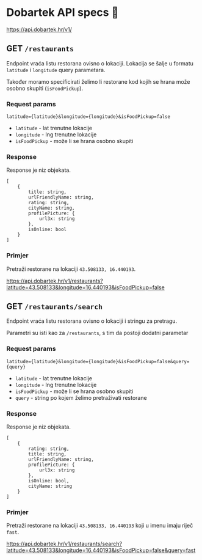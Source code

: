 # Dobartek API specs 🍕

https://api.dobartek.hr/v1/

## GET `/restaurants`
Endpoint vraća listu restorana ovisno o lokaciji.
Lokacija se šalje u formatu `latitude` i `longitude` query parametara. 

Također moramo specificirati želimo li restorane kod kojih se hrana može osobno skupiti (`isFoodPickup`).

### Request params
`latitude={latitude}&longitude={longitude}&isFoodPickup=false`

- `latitude` - lat trenutne lokacije
- `longitude` - lng trenutne lokacije
- `isFoodPickup` - može li se hrana osobno skupiti
  
### Response
Response je niz objekata.

```
[
    {
        title: string,
        urlFriendlyName: string,
        rating: string,
        cityName: string,
        profilePicture: {
            url3x: string
        },
        isOnline: bool
    }
]
```

### Primjer
Pretraži restorane na lokaciji `43.508133, 16.440193`.

https://api.dobartek.hr/v1/restaurants?latitude=43.508133&longitude=16.440193&isFoodPickup=false

## GET `/restaurants/search`
Endpoint vraća listu restorana ovisno o lokaciji i stringu za pretragu. 

Parametri su isti kao za `/restaurants`, s tim da postoji dodatni parametar 

### Request params
`latitude={latitude}&longitude={longitude}&isFoodPickup=false&query={query}`

- `latitude` - lat trenutne lokacije
- `longitude` - lng trenutne lokacije
- `isFoodPickup` - može li se hrana osobno skupiti
- `query` - string po kojem želimo pretraživati restorane
  
### Response
Response je niz objekata.

```
[
    {
        rating: string,
        title: string,
        urlFriendlyName: string,
        profilePicture: {
            url3x: string
        },
        isOnline: bool,
        cityName: string
    }
]
```

### Primjer
Pretraži restorane na lokaciji `43.508133, 16.440193` koji u imenu imaju riječ `fast`.

https://api.dobartek.hr/v1/restaurants/search?latitude=43.508133&longitude=16.440193&isFoodPickup=false&query=fast